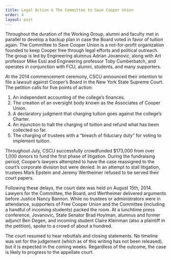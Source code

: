```yaml
---
title: Legal Action & The Committee to Save Cooper Union
order: 4
layout: post
---
```

Throughout the duration of the Working Group, alumni and faculty met in parallel to develop a backup plan in case the Board voted in favor of tuition again. The Committee to Save Cooper Union is a not-for-profit organization founded to keep Cooper free through legal efforts and political outreach. The group is led by Engineering alumnus Adrian Jovanovic, along with Art professor Mike Essl and Engineering professor Toby Cumberbatch, and operates in conjunction with FCU, alumni, students, and many supporters. 

At the 2014 commencement ceremony, CSCU announced their intention to file a lawsuit against Cooper’s Board in the New York State Supreme Court. The petition calls for five points of action: 

1. An independent accounting of the college’s finances.
2. The creation of an oversight body known as the Associates of Cooper Union.
3. A declaratory judgment that charging tuition goes against the college’s Charter.
4. An injunction to halt the charging of tuition and refund what has been collected so far.
5. The charging of trustees with a “breach of fiduciary duty” for voting to implement tuition. 

Throughout July, CSCU successfully crowdfunded $173,000 from over 1,000 donors to fund the first phase of litigation. During the fundraising period, Cooper’s lawyers attempted to have the case reassigned to the court’s corporate division but were denied. In an attempt to stall litigation, trustees Mark Epstein and Jeremy Wertheimer refused to be served their court papers.

Following these delays, the court date was held on August 15th, 2014. Lawyers for the Committee, the Board, and Wertheimer delivered arguments before Justice Nancy Bannon. While no trustees or administrators were in attendance, supporters of Free Cooper Union and the Committee (including a handful of incoming students) packed the room. At a lunchtime press conference, Jovanovic, State Senator Brad Hoylman, alumnus and former adjunct Ben Degen, and incoming student Claire Kleinman (also a plaintiff in the petition), spoke to a crowd of about a hundred.

The court resumed to hear rebuttals and closing statements. No timeline was set for the judgement (which as of this writing has not been released), but it is expected in the coming weeks. Regardless of the outcome, the case is likely to progress to the appellate court.